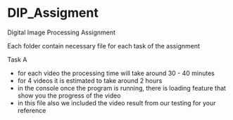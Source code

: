 # DIP_Assigment
 Digital Image Processing Assignment

 Each folder contain necessary file for each task of the assignment

 Task A
 - for each video the processing time will take around 30 - 40 minutes
 - for 4 videos it is estimated to take around 2 hours
 - in the console once the program is running, there is loading feature that show you the progress of the video
 - in this file also we included the video result from our testing for your reference